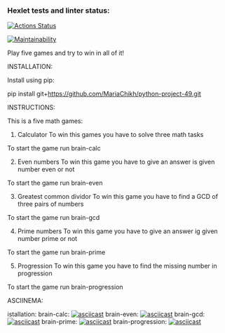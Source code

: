 ### Hexlet tests and linter status:
[![Actions Status](https://github.com/MariaChikh/python-project-49/actions/workflows/hexlet-check.yml/badge.svg)](https://github.com/MariaChikh/python-project-49/actions)

[![Maintainability](https://api.codeclimate.com/v1/badges/a5749b8a1fbd76dcf72f/maintainability)](https://codeclimate.com/github/MariaChikh/python-project-49/maintainability)

Play five games and try to win in all of it!

INSTALLATION:

Install using pip:

pip install git+https://github.com/MariaChikh/python-project-49.git

INSTRUCTIONS:

This is a five math games:
1. Calculator
To win this games you have to solve three math tasks

To start the game run brain-calc

2. Even numbers
To win this game you have to give an answer is given number even or not

To start the game run brain-even

3. Greatest common dividor
To win this game you have to find a GCD of three pairs of numbers

To start the game run brain-gcd

4. Prime numbers
To win this game you have to give an answer ig given number prime or not

To start the game run brain-prime

5. Progression
To win this game you have to find the missing number in progression

To start the game run brain-progression



ASCIINEMA:

istallation: 
brain-calc: [![asciicast](https://asciinema.org/a/MWTizXRuchSmCiA2W59soHbbC.svg)](https://asciinema.org/a/MWTizXRuchSmCiA2W59soHbbC)
brain-even: [![asciicast](https://asciinema.org/a/qhp660p4inNnoDTP7F6eCmfcq.svg)](https://asciinema.org/a/qhp660p4inNnoDTP7F6eCmfcq)
brain-gcd: [![asciicast](https://asciinema.org/a/isTU7kcsD18Hlax7qVsozOS1e.svg)](https://asciinema.org/a/isTU7kcsD18Hlax7qVsozOS1e)
brain-prime: [![asciicast](https://asciinema.org/a/Ef1vQwvqDzXDzFZgdU5clOwPO.svg)](https://asciinema.org/a/Ef1vQwvqDzXDzFZgdU5clOwPO)
brain-progression: [![asciicast](https://asciinema.org/a/JpQY3Te0numy09nNh2fViqzPG.svg)](https://asciinema.org/a/JpQY3Te0numy09nNh2fViqzPG)
